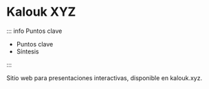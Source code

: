 # Kalouk XYZ

::: info Puntos clave

- Puntos clave
- Síntesis

:::

Sitio web para presentaciones interactivas, disponible en kalouk.xyz.
